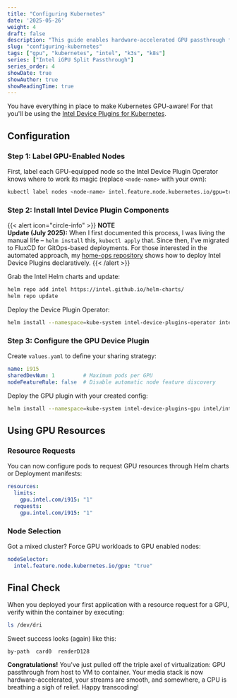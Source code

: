 ```yaml
---
title: "Configuring Kubernetes"
date: '2025-05-26'
weight: 4
draft: false
description: "This guide enables hardware-accelerated GPU passthrough from Proxmox VE hosts through Kubernetes VMs to containers, allowing applications like Jellyfin and Plex to utilize Intel integrated GPUs while maintaining Proxmox console functionality."
slug: "configuring-kubernetes"
tags: ["gpu", "kubernetes", "intel", "k3s", "k8s"]
series: ["Intel iGPU Split Passthrough"]
series_order: 4
showDate: true
showAuthor: true
showReadingTime: true
---
```

You have everything in place to make Kubernetes GPU-aware! For that you'll be using the [Intel Device Plugins for Kubernetes](https://github.com/intel/intel-device-plugins-for-kubernetes).

## Configuration
### Step 1: Label GPU-Enabled Nodes
First, label each GPU-equipped node so the Intel Device Plugin Operator knows where to work its magic (replace `<node-name>` with your own):
```bash
kubectl label nodes <node-name> intel.feature.node.kubernetes.io/gpu=true
```

### Step 2: Install Intel Device Plugin Components
{{< alert icon="circle-info" >}}
**NOTE**<br />**Update (July 2025):** When I first documented this process, I was living the manual life – `helm install` this, `kubectl apply` that. Since then, I've migrated to FluxCD for GitOps-based deployments. For those interested in the automated approach, my [home-ops repository](https://github.com/bykaj/home-ops/tree/main/kubernetes/apps/kube-system/intel-device-plugin) shows how to deploy Intel Device Plugins declaratively.
{{< /alert >}}

Grab the Intel Helm charts and update:
```bash
helm repo add intel https://intel.github.io/helm-charts/
helm repo update
```

Deploy the Device Plugin Operator:
```bash
helm install --namespace=kube-system intel-device-plugins-operator intel/intel-device-plugins-operator
```

### Step 3: Configure the GPU Device Plugin
Create `values.yaml` to define your sharing strategy:
```yaml
name: i915
sharedDevNum: 1         # Maximum pods per GPU
nodeFeatureRule: false  # Disable automatic node feature discovery
```

Deploy the GPU plugin with your created config:
```bash
helm install --namespace=kube-system intel-device-plugins-gpu intel/intel-device-plugins-gpu -f values.yaml
```

## Using GPU Resources
### Resource Requests
You can now configure pods to request GPU resources through Helm charts or Deployment manifests:
```yaml
resources:
  limits:
    gpu.intel.com/i915: "1"
  requests:
    gpu.intel.com/i915: "1"
```

### Node Selection
Got a mixed cluster? Force GPU workloads to GPU enabled nodes:
```yaml
nodeSelector:
  intel.feature.node.kubernetes.io/gpu: "true"
```

## Final Check
When you deployed your first application with a resource request for a GPU, verify within the container by executing:
```bash
ls /dev/dri
```

Sweet success looks (again) like this:
```
by-path  card0  renderD128
```
**Congratulations!** You've just pulled off the triple axel of virtualization: GPU passthrough from host to VM to container. Your media stack is now hardware-accelerated, your streams are smooth, and somewhere, a CPU is breathing a sigh of relief. Happy transcoding!
